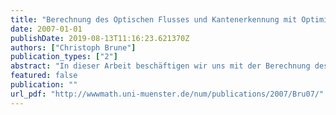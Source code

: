```yaml
---
title: "Berechnung des Optischen Flusses und Kantenerkennung mit Optimierungsmethoden"
date: 2007-01-01
publishDate: 2019-08-13T11:16:23.621370Z
authors: ["Christoph Brune"]
publication_types: ["2"]
abstract: "In dieser Arbeit beschäftigen wir uns mit der Berechnung des optischen Flusses einer Sequenz von Bildern. Es handelt sich um eine Bildverarbeitungsaufgabe, die wir sowohl aus Sicht der Mathematik als auch aus Sicht der Informatik studieren. Der optische Fluss ist im Wesentlichen die sichtbare Bewegung, die wir mit unseren Augen wahrnehmen können. Anhand von Unterschieden in den Intensitäten bei einer Sequenz gegebener Bilder sind wir in der Lage, auf eine Schätzung des optischen Flusses zu schließen."
featured: false
publication: ""
url_pdf: "http://wwwmath.uni-muenster.de/num/publications/2007/Bru07/"
---
```


